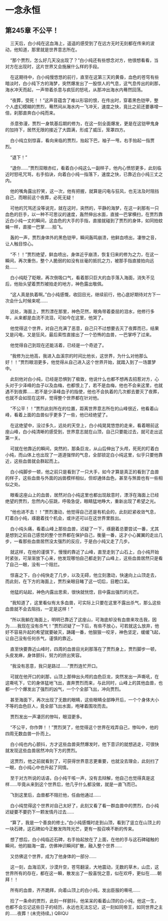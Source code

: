 # 一念永恒 
 ## 第245章 不公平！
     三天后，白小纯在这血海上，遥遥的感受到了在远方无时无刻都在传来的波动，他知道，那里就是世界意志所在。

    “那个贾烈，怎么好几天没出现了？”白小纯还有些想念对方，他很想看看，当对方在出现时，这片世界又会施展什么样的手段。

    在这期待中，白小纯慢悠悠的前行，直至在这第三天的黄昏，血色的苍穹有些暗淡时，白小纯下方的海梦，突然爆发出了一股惊人的气息，这气息传出的刹那，海水冲天而起，一声带着杀意与疯狂的怒吼，从那冲出海水内蓦然回荡。

    “夜葬，受死！！”这声音蕴含了难以形容的恨，在传出时，穿着黑色铠甲，整个人虚幻模糊的贾烈，蓦然间从海水内一飞冲天，速度之快，竟比之前还要暴增一倍，刹那直奔白小纯而来。

    杀意弥漫，贾烈一身筑基后期的修为，在这一刻全面爆发，更是在这铠甲鬼身的加持下，居然无限的接近了大圆满，形成了威压，笼罩四方。

    白小纯立刻惊喜，看向来临的贾烈，抬起下巴，袖子一甩，右手抬起一指贾烈。

    “退下！”

    “退你……”贾烈双眼赤红，看着白小纯这么一副样子，他内心愤怒更多，此刻临近时怒吼咒骂，右手掐诀，向着白小纯一指落下，速度之快，已靠近白小纯三丈之内。

    他的嘴角露出狞笑，这一次，他有把握，就算是闪电与狂风，也无法及时阻挡自己，而眼前这个夜葬，必死无疑！

    可他的咒骂还没等说完，就在这时，突然的，平静的海梦，在这一刹那有一只血色的巨手，以一种不可思议的速度，轰然伸出水面，直接一巴掌横扫，在贾烈靠近白小纯一丈的瞬间，这血色的大手的手指，直接就碰到了贾烈的身体，如同拍蚊蝇一样，直接一巴掌……拍飞。

    轰的一声，贾烈身体外的黑色铠甲，瞬间轰鸣崩溃，他鲜血喷出，凄惨之音，让人触目惊心。

    “不！！”贾烈绝望，鲜血喷出，身体近乎崩溃，恢复归来的修为之力，在这一瞬间，再次重伤，整个人脆弱的如没有丝毫的抵抗之力，被那手指直接拍向远处……

    白小纯眨了眨眼，再次倒吸口气，看着那只巨大的血手落入海面，消失不见后，他抬头望着贾烈被拍走的地方，神色露出敬佩。

    “这人真是执着啊。”白小纯感慨，收回目光，继续前行，他心底好期待对方下一次会什么时候来呢……

    远处，海面上，贾烈漂在那里，神色茫然，眼角带着委屈的泪水，他修行多年，从来都是血流不流泪，可如今在这里，他哭了。

    他觉得这个世界，对自己充满了恶意，自己只不过想要去灭了夜葬而已，结果又是闪电，又是狂风，最后索性直接出了一个恐怖的血兽，一巴掌呼了过来。

    他觉得自己到现在还能活着，已经是一个奇迹了。

    “我修为比他高，我进入血溪宗的时间比他长，这世界，为什么对他那么好！！”贾烈眼泪更多，他觉得从自己进入这个世界开始，就踏入到了一场噩梦中。

    此刻他对白小纯，已经是恐惧到了极致，他说什么也都不想再去招惹对方，心头对于少泽峰的血子以及血梅，也都恨上了，若不是血梅，他也不会来这里，也就遇不到夜葬……若不是少泽峰血子的指使，他也不会执着的几次都去要灭了夜葬，也就不会如现在这样，觉得整个世界都在针对他。

    “不公平！！”贾烈此刻所在的位置，距离世界意志所在的山峰很近，他看着山峰，看着上面的血兽似乎更多了一些，他已经绝望了。

    在这绝望中，没过多久，远处的天空上，白小纯晃晃悠悠的走来，看着眼前这座山峰，白小纯清晰的感受到，世界意志就在山顶，自己只要能过去，就可走出这第一关。

    可就在他靠近的瞬间，突然的，那条巨龙，从山后伸出了头颅，死死的盯着白小纯，而山体上也出现了一道道强悍的气息，全部锁定白小纯这里，似乎只要他靠近，这些血兽就会群起而上。

    白小纯脚步一顿，他之前只是看到了一只大手，如今才算是真正的看到了血兽的样子，这些血兽与外面的凶兽模样相似，但却通体血色，甚至与煞兽也有一些相似之处。

    眼看这座山上的血兽，居然对白小纯这里也都出现敌意时，漂浮在海面上已经绝望的贾烈，忽然内心狂跳，呼吸急促，眼睛猛地睁大，重新出现了希望之光。

    “他也进不去！！”贾烈激动，他觉得自己还是有机会的，此刻赶紧收敛气息，盯着白小纯，琢磨着找个机会，或许还可以在这世界里胜出。

    白小纯头痛，看着山峰上那些血兽，迟疑了一下，琢磨着总要尝试一番，尤其是想到之前自己感觉的整个世界都在保护自己，衡量一番，这才小心翼翼的走出几步，一看那些血兽居然没太强烈的反应，于是白小纯又走了几步。

    就这样，在他的谨慎下，慢慢的靠近了山峰，直至走到了山石上，白小纯开始时紧张，可渐渐放下心来，他发现哪怕自己都走到了山峰上，这些血兽居然只是看了自己一眼，没有一个阻拦。

    惊喜之下，白小纯快走了几步，以及无碍，他立刻激动，快速向上山顶走去，而此刻，在下方的海面上，贾烈亲眼目睹了这一切后，目瞪口呆。

    他猛的站起，神色内露出思索，很快就恍惚，目中露出强烈的光芒。

    “我知道了，这里看似有太多血兽，可实际上只要在这里不露出杀气，那么这些血兽就不会去阻挡，一定是这样！”

    “所以我躺在海面上，明明已靠近了这座山，可海底却没有血兽来攻击我，因为……我现在没有杀气！”贾烈迟疑了一下后，有些不放心，可若就这么放弃，他好不容易升起的希望就要破灭，踌躇一番，他狠狠一咬牙，神色坚定，缓缓飞起，让自己没有任何杀气，谨慎的靠近。

    直至快要靠近山峰时，四周的血兽目光刹那落在了贾烈身上，贾烈脚步一顿，头皮发麻，身体颤抖，努力的挤出笑容。

    “我没有恶意，我只是路过……”贾烈连忙开口。

    可就在他开口的刹那，山顶上那伸出头颅的血色巨龙，突然发出一声嘶吼，在这嘶吼下，它的身体猛地飞出，直奔贾烈而来，与此同时，山峰上的其他血兽，也都一个个爆发出了强烈的凶气，一个个全部飞出，冲向贾烈。

    甚至海面下，再次出现了无数的眼睛，这些眼睛全部睁开后，一个个身体大小不等的血色巨人，竟全部飞出水面，咆哮着围攻而去。

    贾烈发出一声凄厉的惨叫，眼泪更多。

    “不公平，你作弊！！”贾烈哭了，他觉得这个世界在戏弄自己，惨叫中，他的四周无数血兽一扑而上。

    白小纯也内心颤抖，方才这些血兽突然爆发时，他下意识的就想逃走，可很快就发现这些血兽居然冲向下方的贾烈。

    这贾烈，他之前就看到了，可获得世界意志更重要，也就没去理会，此刻扫了一眼，白小纯心中也升起了同情。

    至于对方所说的话语，白小纯干咳一声，没有去辩解，他自己也觉得真是这样……毕竟从来到这个世界后，他几乎什么都没做，就是一直飞而已。

    飞到这里后，血兽都不阻拦他，任由他通过……

    白小纯觉得这个世界对自己太好了，此刻又看了看一群血兽中的贾烈，白小纯迟疑要不要扔下一颗发情丹过去……

    “算了，我是一个善良的修士。”白小纯感慨时走到山顶，看到了竖立在山顶上的一块石碑，这石碑如今正散发阵阵光芒，更有一股召唤不断的传来。

    想了想后，白小纯临近石碑，右手抬起放在了上面，在他的手与这石碑碰触的瞬间，他的脑海一震，仿佛神识瞬间扩散，融入整个世界……

    又仿佛这个世界，成为了他身体的一部分……

    这一刻，血海滔天，沙漠升空，苍穹翻滚，大地震动，无数的草木，山峦，这世界所有的存在，都在这一瞬，散发出了一股喜悦之意，似在欢呼，更似在……朝拜！！

    所有的血兽，齐齐跪拜，向着山顶上的白小纯，发出臣服的嘶吼……

    捡了一条命的贾烈，此刻一样颤抖，他呆呆的看着山顶的白小纯，他这一生，也都不会忘记这些日子的经历，永远也无法忘记，这一刻如同帝王，如同世界之主的……夜葬！(未完待续。) 
QBIQU